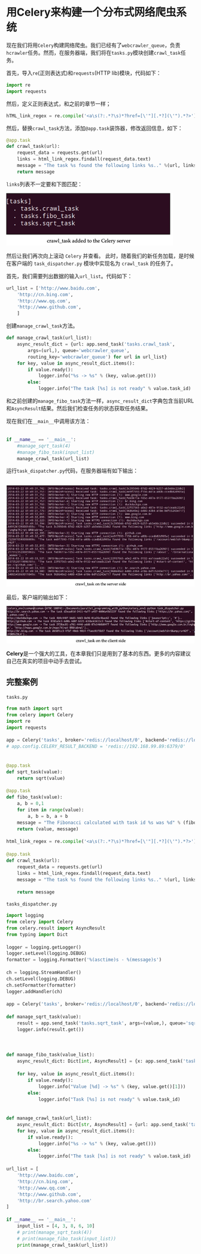 # 用Celery来构建一个分布式网络爬虫系统

现在我们将用`Celery`构建网络爬虫。我们已经有了`webcrawler_queue`，负责`hcrawler`任务。然而，在服务器端，我们将在`tasks.py`模块创建`crawl_task`任务。

首先，导入`re`(正则表达式)和`requests`(HTTP lib)模块，代码如下：

```python
import re
import requests
```

然后，定义正则表达式，和之前的章节一样；

```python
hTML_link_regex = re.compile('<a\s(?:.*?\s)*?href=[\'"][.*?](\'").*?>')
```

然后，替换`crawl_task`方法，添加`@app.task`装饰器，修改返回信息，如下：

```python
@app.task
def crawl_task(url):
    request_data = requests.get(url)
    links = html_link_regex.findall(request_data.text)
    message = "The task %s found the following links %s.." %(url, links)
    return message
```

`links`列表不一定要和下图匹配：

![1](../imgs/7-12.png)

然后让我们再次向上滚动 `Celery` 并查看。 此时，随着我们的新任务加载，是时候在客户端的 `task_dispatcher.py` 模块中实现名为 `crawl_task` 的任务了。

首先，我们需要列出数据的输入`url_list`。代码如下：

```python
url_list = ['http://www.baidu.com',
    'http://cn.bing.com',
    'http://www.qq.com',
    'http://www.github.com',
    ]
```

创建`manage_crawl_task`方法。

```python
def manage_crawl_task(url_list):
    async_result_dict = {url: app.send_task('tasks.crawl_task',
        args=(url,), queue='webcrawler_queue',
        routing_key='webcrawler_queue') for url in url_list}
    for key, value in async_result_dict.items():
        if value.ready():
            logger.info("%s -> %s" % (key, value.get()))
        else:
            logger.info("The task [%s] is not ready" % value.task_id)
```

和之前创建的`manage_fibo_task`方法一样，`async_result_dict`字典包含当前URL和`AsyncResult`结果。然后我们检查任务的状态获取任务结果。

现在我们在`__main__`中调用该方法：

```python

if __name__ == '__main__':
    #manage_sqrt_task(4)
    #manage_fibo_task(input_list)
    manage_crawl_task(url_list)
```

运行`task_dispatcher.py`代码，在服务器端有如下输出：

```shell

```

![1](../imgs/7-13.png)

最后，客户端的输出如下：

![1](../imgs/7-14.png)

**Celery**是一个强大的工具，在本章我们只是用到了基本的东西。更多的内容建议自己在真实的项目中动手去尝试。

## 完整案例

`tasks.py`

```python
from math import sqrt
from celery import Celery
import re
import requests

app = Celery('tasks', broker='redis://localhost/0', backend='redis://localhost/0')
# app.config.CELERY_RESULT_BACKEND = 'redis://192.168.99.89:6379/0'


@app.task
def sqrt_task(value):
    return sqrt(value)

@app.task
def fibo_task(value):
    a, b = 0,1
    for item in range(value):
        a, b = b, a + b
    message = "The Fibonacci calculated with task id %s was %d" % (fibo_task.request.id, a)
    return (value, message)

html_link_regex = re.compile('<a\s(?:.*?\s)*?href=[\'"][.*?](\'").*?>')

@app.task
def crawl_task(url):
    request_data = requests.get(url)
    links = html_link_regex.findall(request_data.text)
    message = "The task %s found the following links %s.." %(url, links)

    return message
```

`tasks_dispatcher.py`

```python
import logging
from celery import Celery
from celery.result import AsyncResult
from typing import Dict

logger = logging.getLogger()
logger.setLevel(logging.DEBUG)
formatter = logging.Formatter('%(asctime)s - %(message)s')

ch = logging.StreamHandler()
ch.setLevel(logging.DEBUG)
ch.setFormatter(formatter)
logger.addHandler(ch)

app = Celery('tasks', broker='redis://localhost/0', backend='redis://localhost/0')

def manage_sqrt_task(value):
    result = app.send_task('tasks.sqrt_task', args=(value,), queue='sqrt_queue', routing_key='sqrt_queue')
    logger.info(result.get())



def manage_fibo_task(value_list):
    async_result_dict: Dict[int, AsyncResult] = {x: app.send_task('tasks.fibo_task',args=(x,), queue='fibo_queue', routing_key='fibo_queue') for x in value_list}

    for key, value in async_result_dict.items():
        if value.ready():
            logger.info("Value [%d] -> %s" % (key, value.get()[1]))
        else:
            logger.info("Task [%s] is not ready" % value.task_id)


def manage_crawl_task(url_list):
    async_result_dict: Dict[str, AsyncResult] = {url: app.send_task('tasks.crawl_task', args=(url,), queue='webcrawler_queue',routing_key='webcrawler_queue') for url in url_list}
    for key, value in async_result_dict.items():
        if value.ready():
            logger.info("%s -> %s" % (key, value.get()))
        else:
            logger.info("The task [%s] is not ready" % value.task_id)

url_list = [
    'http://www.baidu.com',
    'http://cn.bing.com',
    'http://www.qq.com',
    'http://www.github.com',
    'http://br.search.yahoo.com'
]

if __name__ == '__main__':
    input_list = [4, 3, 8, 6, 10]
    # print(manage_sqrt_task(4))
    # print(manage_fibo_task(input_list))
    print(manage_crawl_task(url_list))
```
